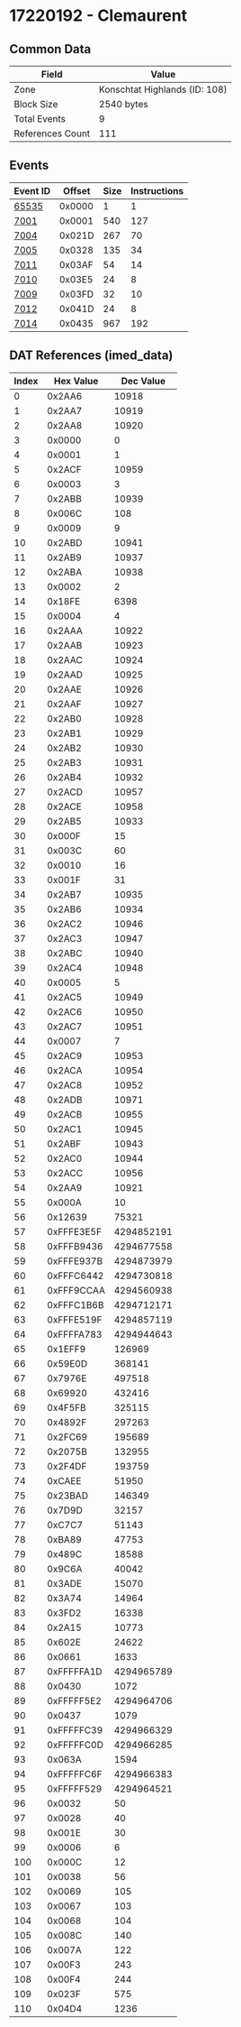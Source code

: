 # 17220192 - Clemaurent

## Common Data

| Field            | Value                         |
|------------------|-------------------------------|
| Zone             | Konschtat Highlands (ID: 108) |
| Block Size       | 2540 bytes                    |
| Total Events     | 9                             |
| References Count | 111                           |

## Events

| Event ID            | Offset   |   Size |   Instructions |
|---------------------|----------|--------|----------------|
| [65535](./65535.md) | 0x0000   |      1 |              1 |
| [7001](./7001.md)   | 0x0001   |    540 |            127 |
| [7004](./7004.md)   | 0x021D   |    267 |             70 |
| [7005](./7005.md)   | 0x0328   |    135 |             34 |
| [7011](./7011.md)   | 0x03AF   |     54 |             14 |
| [7010](./7010.md)   | 0x03E5   |     24 |              8 |
| [7009](./7009.md)   | 0x03FD   |     32 |             10 |
| [7012](./7012.md)   | 0x041D   |     24 |              8 |
| [7014](./7014.md)   | 0x0435   |    967 |            192 |

## DAT References (imed_data)

|   Index | Hex Value   |   Dec Value |
|---------|-------------|-------------|
|       0 | 0x2AA6      |       10918 |
|       1 | 0x2AA7      |       10919 |
|       2 | 0x2AA8      |       10920 |
|       3 | 0x0000      |           0 |
|       4 | 0x0001      |           1 |
|       5 | 0x2ACF      |       10959 |
|       6 | 0x0003      |           3 |
|       7 | 0x2ABB      |       10939 |
|       8 | 0x006C      |         108 |
|       9 | 0x0009      |           9 |
|      10 | 0x2ABD      |       10941 |
|      11 | 0x2AB9      |       10937 |
|      12 | 0x2ABA      |       10938 |
|      13 | 0x0002      |           2 |
|      14 | 0x18FE      |        6398 |
|      15 | 0x0004      |           4 |
|      16 | 0x2AAA      |       10922 |
|      17 | 0x2AAB      |       10923 |
|      18 | 0x2AAC      |       10924 |
|      19 | 0x2AAD      |       10925 |
|      20 | 0x2AAE      |       10926 |
|      21 | 0x2AAF      |       10927 |
|      22 | 0x2AB0      |       10928 |
|      23 | 0x2AB1      |       10929 |
|      24 | 0x2AB2      |       10930 |
|      25 | 0x2AB3      |       10931 |
|      26 | 0x2AB4      |       10932 |
|      27 | 0x2ACD      |       10957 |
|      28 | 0x2ACE      |       10958 |
|      29 | 0x2AB5      |       10933 |
|      30 | 0x000F      |          15 |
|      31 | 0x003C      |          60 |
|      32 | 0x0010      |          16 |
|      33 | 0x001F      |          31 |
|      34 | 0x2AB7      |       10935 |
|      35 | 0x2AB6      |       10934 |
|      36 | 0x2AC2      |       10946 |
|      37 | 0x2AC3      |       10947 |
|      38 | 0x2ABC      |       10940 |
|      39 | 0x2AC4      |       10948 |
|      40 | 0x0005      |           5 |
|      41 | 0x2AC5      |       10949 |
|      42 | 0x2AC6      |       10950 |
|      43 | 0x2AC7      |       10951 |
|      44 | 0x0007      |           7 |
|      45 | 0x2AC9      |       10953 |
|      46 | 0x2ACA      |       10954 |
|      47 | 0x2AC8      |       10952 |
|      48 | 0x2ADB      |       10971 |
|      49 | 0x2ACB      |       10955 |
|      50 | 0x2AC1      |       10945 |
|      51 | 0x2ABF      |       10943 |
|      52 | 0x2AC0      |       10944 |
|      53 | 0x2ACC      |       10956 |
|      54 | 0x2AA9      |       10921 |
|      55 | 0x000A      |          10 |
|      56 | 0x12639     |       75321 |
|      57 | 0xFFFE3E5F  |  4294852191 |
|      58 | 0xFFFB9436  |  4294677558 |
|      59 | 0xFFFE937B  |  4294873979 |
|      60 | 0xFFFC6442  |  4294730818 |
|      61 | 0xFFF9CCAA  |  4294560938 |
|      62 | 0xFFFC1B6B  |  4294712171 |
|      63 | 0xFFFE519F  |  4294857119 |
|      64 | 0xFFFFA783  |  4294944643 |
|      65 | 0x1EFF9     |      126969 |
|      66 | 0x59E0D     |      368141 |
|      67 | 0x7976E     |      497518 |
|      68 | 0x69920     |      432416 |
|      69 | 0x4F5FB     |      325115 |
|      70 | 0x4892F     |      297263 |
|      71 | 0x2FC69     |      195689 |
|      72 | 0x2075B     |      132955 |
|      73 | 0x2F4DF     |      193759 |
|      74 | 0xCAEE      |       51950 |
|      75 | 0x23BAD     |      146349 |
|      76 | 0x7D9D      |       32157 |
|      77 | 0xC7C7      |       51143 |
|      78 | 0xBA89      |       47753 |
|      79 | 0x489C      |       18588 |
|      80 | 0x9C6A      |       40042 |
|      81 | 0x3ADE      |       15070 |
|      82 | 0x3A74      |       14964 |
|      83 | 0x3FD2      |       16338 |
|      84 | 0x2A15      |       10773 |
|      85 | 0x602E      |       24622 |
|      86 | 0x0661      |        1633 |
|      87 | 0xFFFFFA1D  |  4294965789 |
|      88 | 0x0430      |        1072 |
|      89 | 0xFFFFF5E2  |  4294964706 |
|      90 | 0x0437      |        1079 |
|      91 | 0xFFFFFC39  |  4294966329 |
|      92 | 0xFFFFFC0D  |  4294966285 |
|      93 | 0x063A      |        1594 |
|      94 | 0xFFFFFC6F  |  4294966383 |
|      95 | 0xFFFFF529  |  4294964521 |
|      96 | 0x0032      |          50 |
|      97 | 0x0028      |          40 |
|      98 | 0x001E      |          30 |
|      99 | 0x0006      |           6 |
|     100 | 0x000C      |          12 |
|     101 | 0x0038      |          56 |
|     102 | 0x0069      |         105 |
|     103 | 0x0067      |         103 |
|     104 | 0x0068      |         104 |
|     105 | 0x008C      |         140 |
|     106 | 0x007A      |         122 |
|     107 | 0x00F3      |         243 |
|     108 | 0x00F4      |         244 |
|     109 | 0x023F      |         575 |
|     110 | 0x04D4      |        1236 |
